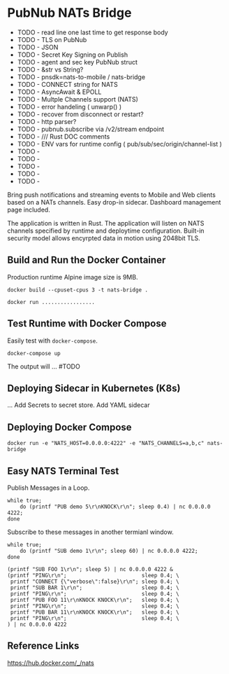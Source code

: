 # PubNub NATs Bridge

 - TODO - read line one last time to get response body
 - TODO - TLS on PubNub
 - TODO - JSON
 - TODO - Secret Key Signing on Publish
 - TODO - agent and sec key PubNub struct
 - TODO - &str vs String?
 - TODO - pnsdk=nats-to-mobile / nats-bridge
 - TODO - CONNECT string for NATS
 - TODO - AsyncAwait & EPOLL
 - TODO - Multple Channels support (NATS)
 - TODO - error handeling ( unwarp() )
 - TODO - recover from disconnect or restart?
 - TODO - http parser?
 - TODO - pubnub.subscribe via /v2/stream endpoint
 - TODO - /// Rust DOC comments
 - TODO - ENV vars for runtime config ( pub/sub/sec/origin/channel-list )
 - TODO - 
 - TODO - 
 - TODO - 
 - TODO - 
 - TODO - 

Bring push notifications and streaming events to Mobile and Web clients
based on a NATs channels.
Easy drop-in sidecar.
Dashboard management page included.

The application is written in Rust.
The application will listen on NATS channels specified by runtime
and deploytime configuration.
Built-in security model allows encyrpted data in motion using 2048bit TLS.

## Build and Run the Docker Container

Production runtime Alpine image size is 9MB.

```shell
docker build --cpuset-cpus 3 -t nats-bridge .
```

```shell
docker run .................
```

## Test Runtime with Docker Compose

Easily test with `docker-compose`.

```shell
docker-compose up
```

The output will ... #TODO

## Deploying Sidecar in Kubernetes (K8s)

...
Add Secrets to secret store.
Add YAML sidecar

## Deploying Docker Compose

```shell
docker run -e "NATS_HOST=0.0.0.0:4222" -e "NATS_CHANNELS=a,b,c" nats-bridge
```

##  Easy NATS Terminal Test

Publish Messages in a Loop.

```shell
while true;
    do (printf "PUB demo 5\r\nKNOCK\r\n"; sleep 0.4) | nc 0.0.0.0 4222;
done
```

Subscribe to these messages in another termianl window.

```shell
while true;
    do (printf "SUB demo 1\r\n"; sleep 60) | nc 0.0.0.0 4222;
done
```

```shell
(printf "SUB FOO 1\r\n"; sleep 5) | nc 0.0.0.0 4222 &
(printf "PING\r\n";                        sleep 0.4; \
 printf "CONNECT {\"verbose\":false}\r\n"; sleep 0.4; \
 printf "SUB BAR 1\r\n";                   sleep 0.4; \
 printf "PING\r\n";                        sleep 0.4; \
 printf "PUB FOO 11\r\nKNOCK KNOCK\r\n";   sleep 0.4; \
 printf "PING\r\n";                        sleep 0.4; \
 printf "PUB BAR 11\r\nKNOCK KNOCK\r\n";   sleep 0.4; \
 printf "PING\r\n";                        sleep 0.4; \
) | nc 0.0.0.0 4222 
```

## Reference Links

https://hub.docker.com/_/nats
